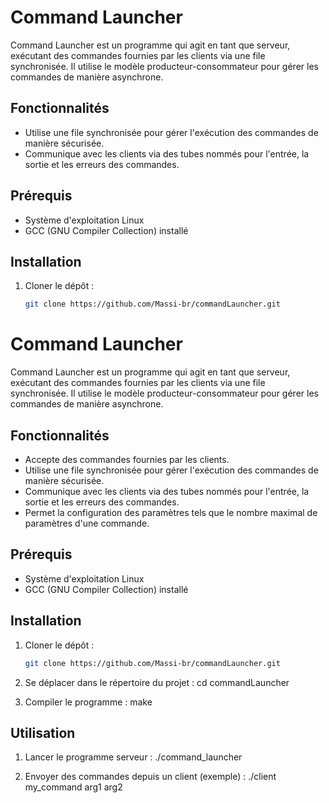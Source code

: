 # Command Launcher

Command Launcher est un programme qui agit en tant que serveur, exécutant des commandes fournies par les clients via une file synchronisée. Il utilise le modèle producteur-consommateur pour gérer les commandes de manière asynchrone.

## Fonctionnalités

- Utilise une file synchronisée pour gérer l'exécution des commandes de manière sécurisée.
- Communique avec les clients via des tubes nommés pour l'entrée, la sortie et les erreurs des commandes.

## Prérequis

- Système d'exploitation Linux
- GCC (GNU Compiler Collection) installé

## Installation

1. Cloner le dépôt :

   ```bash
   git clone https://github.com/Massi-br/commandLauncher.git
   
# Command Launcher

Command Launcher est un programme qui agit en tant que serveur, exécutant des commandes fournies par les clients via une file synchronisée. Il utilise le modèle producteur-consommateur pour gérer les commandes de manière asynchrone.

## Fonctionnalités

- Accepte des commandes fournies par les clients.
- Utilise une file synchronisée pour gérer l'exécution des commandes de manière sécurisée.
- Communique avec les clients via des tubes nommés pour l'entrée, la sortie et les erreurs des commandes.
- Permet la configuration des paramètres tels que le nombre maximal de paramètres d'une commande.

## Prérequis

- Système d'exploitation Linux
- GCC (GNU Compiler Collection) installé

## Installation

1. Cloner le dépôt :

   ```bash
   git clone https://github.com/Massi-br/commandLauncher.git

2. Se déplacer dans le répertoire du projet :
    cd commandLauncher

3. Compiler le programme :
    make

## Utilisation
1. Lancer le programme serveur :
    ./command_launcher

2. Envoyer des commandes depuis un client (exemple) :
    ./client my_command arg1 arg2
